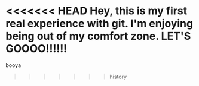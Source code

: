 <<<<<<< HEAD
Hey, this is my first real experience with git.
I'm enjoying being out of my comfort zone.
			LET'S GOOOO!!!!!!
=======
booya
>>>>>>> history
